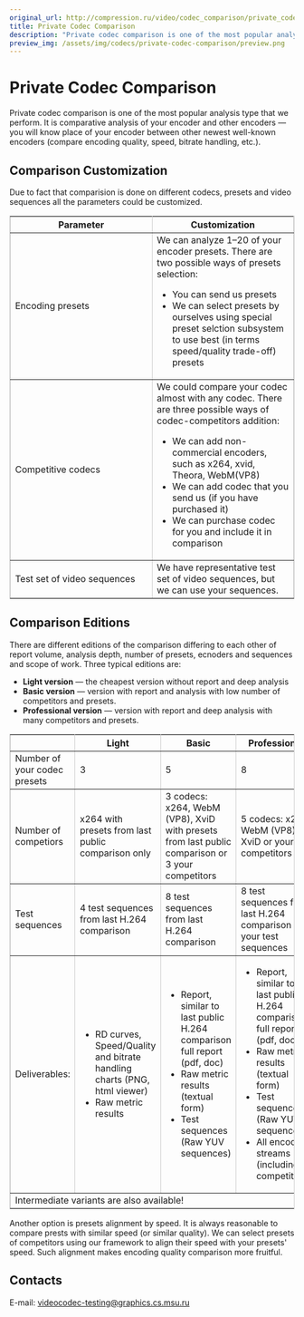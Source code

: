 ```yaml
---
original_url: http://compression.ru/video/codec_comparison/private_codec_comparison.html
title: Private Codec Comparison
description: "Private codec comparison is one of the most popular analysis type that we perform."
preview_img: /assets/img/codecs/private-codec-comparison/preview.png
---
```

# Private Codec Comparison

Private codec comparison is one of the most popular analysis type that
we perform. It is comparative analysis of your encoder and other
encoders — you will know place of your encoder between other newest
well-known encoders (compare encoding quality, speed, bitrate handling,
etc.).

## Comparison Customization

Due to fact that comparision is done on different codecs, presets and
video sequences all the parameters could be customized.

<div class="center" style="text-align: center">
<table border="" style="border-collapse: collapse" cellspacing="1" cellpadding="7" bordercolor="#CCCCCC">
    <colgroup>
    <col style="width: 50%" />
    <col style="width: 50%" />
    </colgroup>
	<tbody><tr>
		<th>Parameter</th>
		<th>Customization</th>
	</tr>
	<tr>
		<td class="tr_header">Encoding presets</td>
		<td>We can analyze 1–20 of your encoder presets. 
			There are two possible ways of presets selection:
			<ul>
				<li>You can send us presets</li>
				<li>We can select presets by ourselves using special preset selction subsystem to use best 
				(in terms speed/quality trade-off) presets</li>
			</ul>
		</td>
	</tr>
	<tr>
		<td class="tr_header">Competitive codecs</td>
		<td>We could compare your codec almost with any codec.
			There are three	possible ways of codec-competitors addition:
			<ul>
				<li>We can add non-commercial encoders, such as x264, xvid, Theora, WebM(VP8)</li>
				<li>We can add codec that you send us (if you have purchased it)</li>
				<li>We can purchase codec for you and include it in comparison</li>
			</ul>
		</td>
	</tr>
	<tr>
		<td class="tr_header">Test set of video sequences</td>
		<td>We have representative test set of video sequences, but we can use your sequences.
		</td>
	</tr>
</tbody></table>
</div>

## Comparison Editions

There are different editions of the comparison differing to each other
of report volume, analysis depth, number of presets, ecnoders and
sequences and scope of work. Three typical editions are:

-   **Light version** — the cheapest version without report and
    deep analysis
-   **Basic version** — version with report and analysis with low
    number of competitors and presets.
-   **Professional version** — version with report and deep
    analysis with many competitors and presets.
    
<div class="center" style="text-align: center">
<table border="" style="border-collapse: collapse" cellspacing="1" cellpadding="2" bordercolor="#CCCCCC">
    <colgroup>
    <col style="width: 50%" />
    <col style="width: 50%" />
    </colgroup>
		<tbody><tr><td><p></p></td>
			<th>Light</th>
			<th>Basic</th>
			<th>Professional</th>
		</tr>
		<tr><td class="tr_header">Number of your codec presets</td>
			<td>3</td>
			<td>5</td>
			<td>8</td>
		</tr>
		<tr><td class="tr_header">Number of competiors</td>
			<td>x264 with presets from last public comparison only</td>
			<td>3 codecs: x264, WebM (VP8), XviD with presets from last public comparison or 3 your competitors</td>
			<td>5 codecs: x264, WebM (VP8), XviD or your competitors</td>
		</tr>
		<tr><td class="tr_header">Test sequences</td>
			<td>4 test sequences from last H.264 comparison</td>
			<td>8 test sequences from last H.264 comparison</td>
			<td>8 test sequences from last H.264 comparison or your test sequences</td>
		</tr>
		<tr><td class="tr_header">Deliverables:</td>
			<td>
				<ul>
					<li>RD curves, Speed/Quality and bitrate handling charts (PNG, html viewer)</li>
					<li>Raw metric results</li>
				</ul>
			</td>
			<td>
				<ul>
					<li>Report, similar to last public H.264 comparison full report (pdf, doc)</li>
					<li>Raw metric results (textual form)</li>
					<li>Test sequences (Raw YUV sequences)</li>
				</ul>
			</td>
			<td>
				<ul>
					<li>Report, similar to last public H.264 comparison full report (pdf, doc)</li>
					<li>Raw metric results (textual form)</li>
					<li>Test sequences (Raw YUV sequences)</li>
					<li> All encoded streams (including competitors)</li>
				</ul>
			</td>
		</tr>
		<tr>
			<td class="tr_header" colspan="4">Intermediate variants are also available!</td>
		</tr>
	</tbody>
</table>
</div>
    
Another option is presets alignment by speed. It is always reasonable to
compare prests with similar speed (or similar quality). We can select
presets of competitors using our framework to align their speed with
your presets' speed. Such alignment makes encoding quality comparison
more fruitful.

## Contacts

E-mail: <videocodec-testing@graphics.cs.msu.ru>


